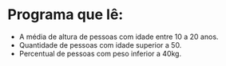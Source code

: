 # Programa que lê:
- A média de altura de pessoas com idade entre 10 a 20 anos.
- Quantidade de pessoas com idade superior a 50.
- Percentual de pessoas com peso inferior a 40kg.
